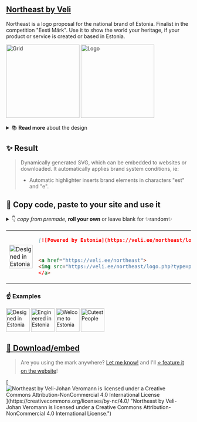 ## [Northeast by Veli](http://veli.ee/northeast/)
Northeast is a logo proposal for the national brand of Estonia. Finalist in the competition "Eesti Märk". Use it to show the world your heritage, if your product or service is created or based in Estonia. 


<a href="https://veli.ee/northeast"><img src="https://veli.ee/northeast/img/grid.svg?2" height="200" alt="Grid"></a>
<a href="https://veli.ee/northeast"><img src="https://veli.ee/northeast/logo.php?type=git.veli.ee&c1=808080&t2" height="200" alt="Logo"></a>


<details>
  <summary> 📚 <strong>Read more</strong> about the design </summary>

*** 

## 📐 Brandmark construction
### ↗️ Symbol
The shape's main idea is to convey the geological and political location of Estonia - Northeast Europe.
The brand is designed with flexibility to express the strength of Estonian creation in any area possible. 

<details>
  <summary>🇪🇪 Symbol essence</summary>

* ↗️ Northeast location
* 🧭 Cardinal points
* 🏵️ Cornflower
* 🛞 Sun wheel
* 🏵 National motif
* 🏵 Snowflake
* 🕂 Nordic Cross
* 🌀 Movement / Engergy
* 🧿 Centered
* 🎯 Focus
* ▪ IT / click
* ▪ Pixel / digital
* 👆 Cursor
* 👾 Etno / seto
* 𓏢 Jews' harp
* 🌸 Brooch
* #️⃣ #hashtag
* 🌱 Modern / Startup
* 🪡 Cross-stich
* 🌾 Grain
  
</details>

### ⌨️ Typography
The wordmark is set in "[Adam](https://www.fatype.com/typefaces/adam)", created by Estonian typographer [Anton Koovit](http://www.korkork.com). 

</details>

## ✨ Result

> Dynamically generated SVG, which can be embedded to websites or downloaded. It automatically applies brand system conditions, ie:
> - Automatic highlighter inserts brand elements in characters "est" and "e".


## 🤝 Copy code, paste to your site and use it



<details>
  <summary> 👇 <em>copy from premade</em>, <strong>roll your own</strong> or leave blank for ✨random✨ </summary>

*** 
  
You can use your own `type=""` value, using `%20` or `+` for space. Leave it out for random nice texts 😊

### HTML

```html
<a href="https://veli.ee/northeast"><img src="https://veli.ee/northeast/logo.php?type=designed+in" alt="Designed in Estonia"></a>  
```
```html
<a href="https://veli.ee/northeast"><img src="https://veli.ee/northeast/logo.php?type=engineered+in" alt="Engineered in Estonia"></a>  
```
```html
<a href="https://veli.ee/northeast"><img src="https://veli.ee/northeast/logo.php?type=welcome+to" alt="Welcome to Estonia"></a>  
```
```html
<a href="https://veli.ee/northeast"><img src="https://veli.ee/northeast/logo.php?type=cutest+people" alt="Cutest People"></a>  
```  

### markdown
  
```markdown
[![Northeast](http://veli.ee/northeast/logo.php?type=cutest+people)](https://github.com/velijv/northeast)
```
  
</details>

<table>
  <tr>
<td rowspan="2">
<a href="http://veli.ee/northeast"><img src="http://veli.ee/northeast/logo.php?type=powered+by&c1=808080" alt="Designed in Estonia" height="64"></a>
</td>
    <td>

```markdown
[![Powered by Estonia](https://veli.ee/northeast/logo.php?type=powered+by)](https://github.com/velijv/northeast)
```  

  </td>
  </tr>
  <tr>
    <td>

```html
<a href="https://veli.ee/northeast">
<img src="https://veli.ee/northeast/logo.php?type=powered+by" alt="Powered by Estonia"
</a>  
```

  </td>
  </tr>
</table>

### ☝️ Examples

<a href="https://veli.ee/northeast"><img src="https://veli.ee/northeast/logo.php?type=designed+in&c1=808080&t2" alt="Designed in Estonia" height="64"></a>
<a href="https://veli.ee/northeast"><img src="https://veli.ee/northeast/logo.php?type=engineered+in&c1=808080&t2" alt="Engineered in Estonia" height="64"></a>
<a href="https://veli.ee/northeast"><img src="https://veli.ee/northeast/logo.php?&c1=808080&t2" alt="Welcome to Estonia" height="64"></a>
<a href="https://veli.ee/northeast"><img src="https://veli.ee/northeast/logo.php?type=bestest+coders&c1=808080&t2&1" alt="Cutest People" height="64"></a>


## [💾 Download/embed](https://veli.ee/northeast) 
> Are you using the mark anywhere? [Let me know!](mailto:northeast@veli.ee) and I'll [⭐ feature it on the website](https://veli.ee/northeast#featured)!

[![Northeast by Veli-Johan Veromann is licensed under a Creative Commons Attribution-NonCommercial 4.0 International License](https://img.shields.io/badge/Licence-Creative%20Commons%20Attribution--NonCommercial-rgba%280%2C0%2C0%2C0%29?&labelColor=00f&style=flat-square&color=rgba(0,0,0,0.3))](https://creativecommons.org/licenses/by-nc/4.0/ "Northeast by Veli-Johan Veromann is licensed under a Creative Commons Attribution-NonCommercial 4.0 International License.")

